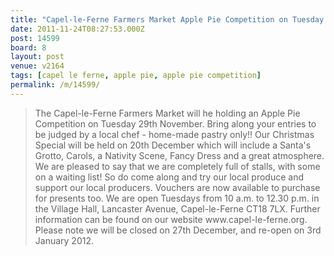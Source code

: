 ```yaml
---
title: "Capel-le-Ferne Farmers Market Apple Pie Competition on Tuesday (29th)"
date: 2011-11-24T08:27:53.000Z
post: 14599
board: 8
layout: post
venue: v2164
tags: [capel le ferne, apple pie, apple pie competition]
permalink: /m/14599/
---
```

<blockquote>The Capel-le-Ferne Farmers Market will he holding an Apple Pie Competition on Tuesday 29th November.
Bring along your entries to be judged by a local chef - home-made pastry only!!
Our Christmas Special will be held on 20th December which will include a Santa's Grotto, Carols, a Nativity Scene, Fancy Dress and a great atmosphere.
We are pleased to say that we are completely full of stalls, with some on a waiting list!  So do come along and try our local produce and support our local producers.
Vouchers are now available to purchase for presents too.
We are open Tuesdays from 10 a.m. to 12.30 p.m. in the Village Hall, Lancaster Avenue, Capel-le-Ferne CT18 7LX.  Further information can be found on our website www.capel-le-ferne.org.  Please note we will be closed on 27th December, and re-open on 3rd January 2012. </blockquote>
